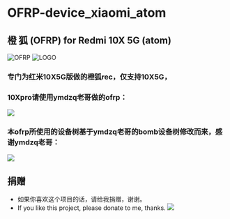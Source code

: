 # OFRP-device_xiaomi_atom
## 橙 狐 (OFRP) for Redmi 10X 5G (atom)
![OFRP](https://image.ibb.co/cTMWux/logo.jpg "OFRP")
![LOGO](https://i.ibb.co/wgVshMw/logo.jpg)
### 专门为红米10X5G版做的橙狐rec，仅支持10X5G，
### 10Xpro请使用ymdzq老哥做的ofrp：
[![](https://img.shields.io/badge/ymdzq-ofrp-bomb-green)](https://github.com/ymdzq/OFRP-device_xiaomi_bomb)
### 本ofrp所使用的设备树基于ymdzq老哥的bomb设备树修改而来，感谢ymdzq老哥：
[![](https://img.shields.io/badge/ymdzq的主页-blue)](https://github.com/ymdzq)

## 捐赠
- 如果你喜欢这个项目的话，请给我捐赠，谢谢。
- If you like this project, please donate to me, thanks.
![](https://i.ibb.co/HPsrdVR/juanzeng.png)
